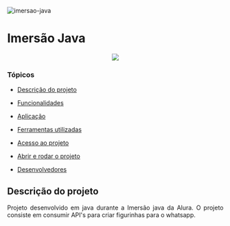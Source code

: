 ![imersao-java](https://user-images.githubusercontent.com/82077382/180656431-41a02d8d-4685-4a97-b770-0c739b72addc.png)

# Imersão Java

<p align="center">
   <img src="http://img.shields.io/static/v1?label=STATUS&message=CONCLUIDO&color=RED&style=for-the-badge"/>
</p>

### Tópicos 

- [Descrição do projeto](#descrição-do-projeto)

- [Funcionalidades](#funcionalidades)

- [Aplicação](#aplicação)

- [Ferramentas utilizadas](#ferramentas-utilizadas)

- [Acesso ao projeto](#acesso-ao-projeto)

- [Abrir e rodar o projeto](#abrir-e-rodar-o-projeto)

- [Desenvolvedores](#desenvolvedores)

## Descrição do projeto 

<p align="justify">
 Projeto desenvolvido em java durante a Imersão java da Alura. O projeto consiste em consumir API's para criar figurinhas para o whatsapp.
</p>
